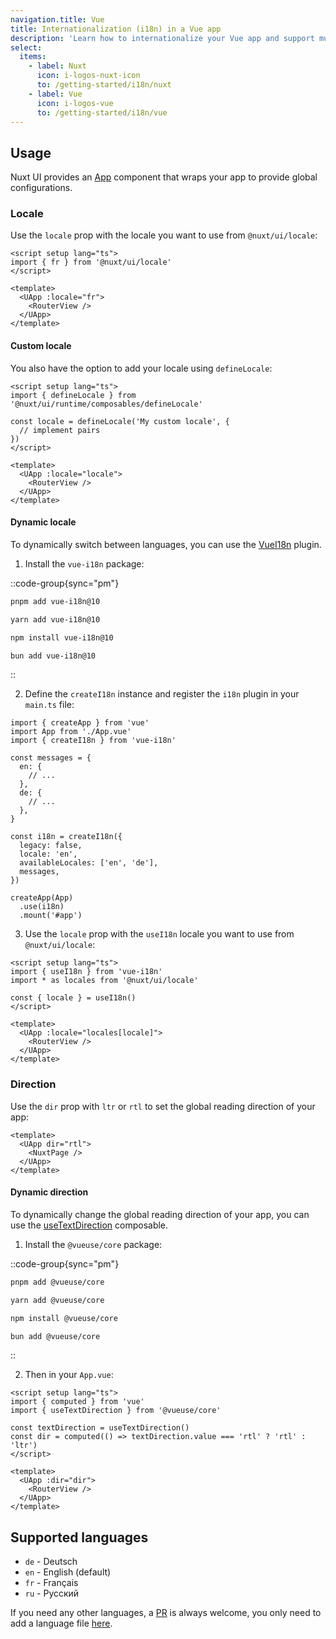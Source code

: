 ```yaml
---
navigation.title: Vue
title: Internationalization (i18n) in a Vue app
description: 'Learn how to internationalize your Vue app and support multi-directional support (LTR/RTL).'
select:
  items:
    - label: Nuxt
      icon: i-logos-nuxt-icon
      to: /getting-started/i18n/nuxt
    - label: Vue
      icon: i-logos-vue
      to: /getting-started/i18n/vue
---
```


## Usage

Nuxt UI provides an [App](/components/app) component that wraps your app to provide global configurations.

### Locale

Use the `locale` prop with the locale you want to use from `@nuxt/ui/locale`:

```vue [App.vue]
<script setup lang="ts">
import { fr } from '@nuxt/ui/locale'
</script>

<template>
  <UApp :locale="fr">
    <RouterView />
  </UApp>
</template>
```

#### Custom locale

You also have the option to add your locale using `defineLocale`:

```vue [App.vue]
<script setup lang="ts">
import { defineLocale } from '@nuxt/ui/runtime/composables/defineLocale'

const locale = defineLocale('My custom locale', {
  // implement pairs
})
</script>

<template>
  <UApp :locale="locale">
    <RouterView />
  </UApp>
</template>
```

#### Dynamic locale

To dynamically switch between languages, you can use the [VueI18n](https://vue-i18n.intlify.dev/) plugin.

1. Install the `vue-i18n` package:

::code-group{sync="pm"}

```bash [pnpm]
pnpm add vue-i18n@10
```

```bash [yarn]
yarn add vue-i18n@10
```

```bash [npm]
npm install vue-i18n@10
```

```bash [bun]
bun add vue-i18n@10
```

::

2. Define the `createI18n` instance and register the `i18n` plugin in your `main.ts` file:

```ts{3-19,22} [main.ts]
import { createApp } from 'vue'
import App from './App.vue'
import { createI18n } from 'vue-i18n'

const messages = {
  en: {
    // ...
  },
  de: {
    // ...
  },
}

const i18n = createI18n({
  legacy: false,
  locale: 'en',
  availableLocales: ['en', 'de'],
  messages,
})

createApp(App)
  .use(i18n)
  .mount('#app')
```

3. Use the `locale` prop with the `useI18n` locale you want to use from `@nuxt/ui/locale`:

```vue [App.vue]
<script setup lang="ts">
import { useI18n } from 'vue-i18n'
import * as locales from '@nuxt/ui/locale'

const { locale } = useI18n()
</script>

<template>
  <UApp :locale="locales[locale]">
    <RouterView />
  </UApp>
</template>
```

### Direction

Use the `dir` prop with `ltr` or `rtl` to set the global reading direction of your app:

```vue [App.vue]
<template>
  <UApp dir="rtl">
    <NuxtPage />
  </UApp>
</template>
```

#### Dynamic direction

To dynamically change the global reading direction of your app, you can use the [useTextDirection](https://vueuse.org/core/useTextDirection/) composable.

1. Install the `@vueuse/core` package:

::code-group{sync="pm"}

```bash [pnpm]
pnpm add @vueuse/core
```

```bash [yarn]
yarn add @vueuse/core
```

```bash [npm]
npm install @vueuse/core
```

```bash [bun]
bun add @vueuse/core
```

::

2. Then in your `App.vue`:

```vue [App.vue]
<script setup lang="ts">
import { computed } from 'vue'
import { useTextDirection } from '@vueuse/core'

const textDirection = useTextDirection()
const dir = computed(() => textDirection.value === 'rtl' ? 'rtl' : 'ltr')
</script>

<template>
  <UApp :dir="dir">
    <RouterView />
  </UApp>
</template>
```

## Supported languages

<!-- TODO: add auto generating language list https://github.com/nuxt/ui/issues/2565 -->
* `de` - Deutsch
* `en` - English (default)
* `fr` - Français
* `ru` - Русский

If you need any other languages, a [PR](https://github.com/nuxt/ui/pulls) is always welcome, you only need to add a language file [here](https://github.com/nuxt/ui/tree/v3/src/runtime/locale).
